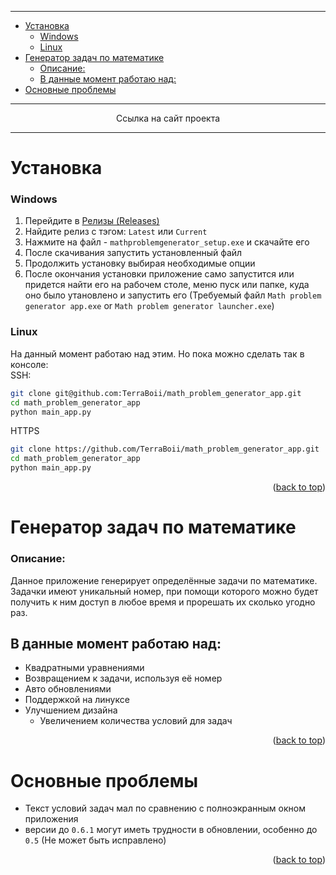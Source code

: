 ___
- [Установка](#установка)
    - [Windows](#windows)
    - [Linux](#linux)
- [Генератор задач по математике](#генератор-задач-по-математике)
    - [Описание:](#описание)
  - [В данные момент работаю над:](#в-данные-момент-работаю-над)
- [Основные проблемы](#основные-проблемы)

___

<p align="center" href="https://terraboii.github.io/math_problem_generator_app" text="Сайт проекта">Ссылка на сайт проекта</p>

___


# Установка
### Windows

1. Перейдите в [Релизы (Releases)](https://github.com/TerraBoii/math_problem_generator_app/releases "Releases")
2. Найдите релиз с тэгом: `Latest` или `Current`
3. Нажмите на файл - `mathproblemgenerator_setup.exe` и скачайте его
4. После скачивания запустить установленный файл
5. Продолжить установку выбирая необходимые опции
6. После окончания установки приложение само запустится или придется найти его на рабочем столе, меню пуск или папке, куда оно было утановлено и запустить его (Требуемый файл `Math problem generator app.exe` or `Math problem generator launcher.exe`)

### Linux
На данный момент работаю над этим. Но пока можно сделать так в консоле: \
SSH:
```sh
git clone git@github.com:TerraBoii/math_problem_generator_app.git
cd math_problem_generator_app
python main_app.py
```
HTTPS
```sh
git clone https://github.com/TerraBoii/math_problem_generator_app.git
cd math_problem_generator_app
python main_app.py
```

<p align="right">(<a href="#top" title="to the top of the page">back to top</a>)</p>


# Генератор задач по математике
### Описание:
Данное приложение генерирует определённые задачи по математике. Задачки имеют уникальный номер, при помощи которого можно будет получить к ним доступ в любое время и прорешать их сколько угодно раз.

## В данные момент работаю над:
- Квадратными уравнениями
- Возвращением к задачи, используя её номер
- Авто обновлениями
- Поддержкой на линуксе
- Улучшением дизайна
  - Увеличением количества условий для задач


<p align="right">(<a href="#top" title="to the top of the page">back to top</a>)</p>


# Основные проблемы
+ Текст условий задач мал по сравнению с полноэкранным окном приложения
+ версии до `0.6.1` могут иметь трудности в обновлении, особенно до `0.5` (Не может быть исправлено)


<p align="right">(<a href="#top" title="to the top of the page">back to top</a>)</p>